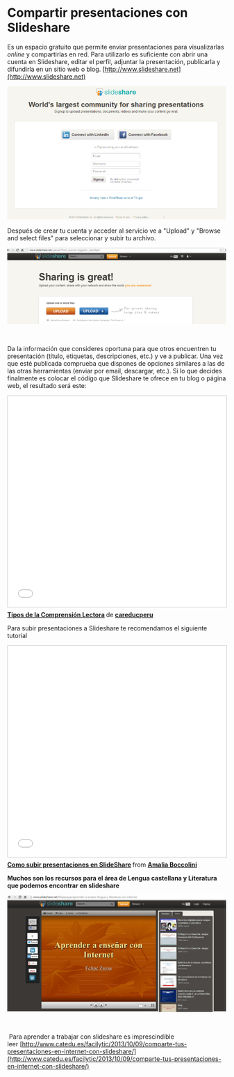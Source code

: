 # Compartir presentaciones con Slideshare

Es un espacio gratuito que permite enviar presentaciones para visualizarlas _online_ y compartirlas en red. Para utilizarlo es suficiente con abrir una cuenta en Slideshare, editar el perfil, adjuntar la presentación, publicarla y difundirla en un sitio web o blog. [http://www.slideshare.net](http://www.slideshare.net)

![Página para darse de alta en slideshare](img/slid.png "Página para darse de alta en slideshare")

Después de crear tu cuenta y acceder al servicio ve a "Upload" y "Browse and select files" para seleccionar y subir tu archivo.

  

![Para subir presentaciones en slideshare](img/slideshare2.png "Para subir presentaciones en slideshare")


                          
  
Da la información que consideres oportuna para que otros encuentren tu presentación (título, etiquetas, descripciones, etc.) y ve a publicar. Una vez que esté publicada comprueba que dispones de opciones similares a las de las otras herramientas (enviar por email, descargar, etc.). Si lo que decides finalmente es colocar el código que Slideshare te ofrece en tu blog o página web, el resultado será este:

<iframe src="//www.slideshare.net/slideshow/embed_code/key/H4cdymcG4B35sX" width="595" height="485" frameborder="0" marginwidth="0" marginheight="0" scrolling="no" style="border:1px solid #CCC; border-width:1px; margin-bottom:5px; max-width: 100%;" allowfullscreen> </iframe> <div style="margin-bottom:5px"> <strong> <a href="//www.slideshare.net/careducperu/tipos-de-la-comprensin-lectora-214090" title="Tipos de la Comprensión Lectora" target="_blank">Tipos de la Comprensión Lectora</a> </strong> de <strong><a href="https://www.slideshare.net/careducperu" target="_blank">careducperu</a></strong> </div>

Para subir presentaciones a Slideshare te recomendamos el siguiente tutorial

<iframe src="//www.slideshare.net/slideshow/embed_code/key/2iQVcGLbRZZEwN" width="595" height="485" frameborder="0" marginwidth="0" marginheight="0" scrolling="no" style="border:1px solid #CCC; border-width:1px; margin-bottom:5px; max-width: 100%;" allowfullscreen> </iframe> <div style="margin-bottom:5px"> <strong> <a href="//www.slideshare.net/abocc/como-subir-presentaciones-en-slideshare-presentation" title="Como subir presentaciones en SlideShare" target="_blank">Como subir presentaciones en SlideShare</a> </strong> from <strong><a href="https://www.slideshare.net/abocc" target="_blank">Amalia Boccolini</a></strong> </div>

**Muchos son los recursos para el área de Lengua castellana y Literatura que podemos encontrar en slideshare**


**![Recursos de Lengua castellana y litertura en slideshare](img/slideshare3.png "Recursos de Lengua castellana y litertura en slideshare")**


         

 Para aprender a trabajar con slideshare es imprescindible leer [http://www.catedu.es/facilytic/2013/10/09/comparte-tus-presentaciones-en-internet-con-slideshare/](http://www.catedu.es/facilytic/2013/10/09/comparte-tus-presentaciones-en-internet-con-slideshare/)

